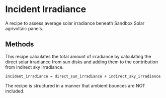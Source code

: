 # Incident Irradiance

A recipe to assess average solar irradiance beneath Sandbox Solar agrivoltaic panels.

## Methods

This recipe calculates the total amount of irradiance by calculating the direct solar
irradiance from sun disks and adding them to the contribution from indirect sky irradiance.

```console
incident_irradiance = direct_sun_irradiance + indirect_sky_irradiance
```

The recipe is structured in a manner that ambient bounces are NOT included.
